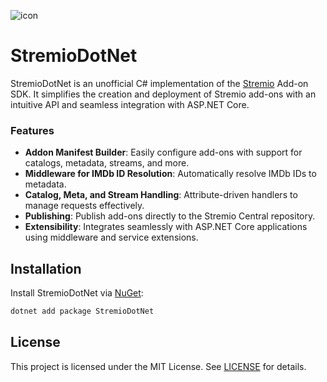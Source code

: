 ![icon](https://github.com/user-attachments/assets/0211f3c2-4440-4114-9653-c5e4492b5dbe)

# StremioDotNet

StremioDotNet is an unofficial C# implementation of the [Stremio](https://www.stremio.com/) Add-on SDK. It simplifies the creation and deployment of Stremio add-ons with an intuitive API and seamless integration with ASP.NET Core.

### Features

- **Addon Manifest Builder**: Easily configure add-ons with support for catalogs, metadata, streams, and more.
- **Middleware for IMDb ID Resolution**: Automatically resolve IMDb IDs to metadata.
- **Catalog, Meta, and Stream Handling**: Attribute-driven handlers to manage requests effectively.
- **Publishing**: Publish add-ons directly to the Stremio Central repository.
- **Extensibility**: Integrates seamlessly with ASP.NET Core applications using middleware and service extensions.

## Installation

Install StremioDotNet via [NuGet](https://www.nuget.org/packages/StremioDotNet):

```bash
dotnet add package StremioDotNet
```

## License

This project is licensed under the MIT License. See [LICENSE](LICENSE) for details.
